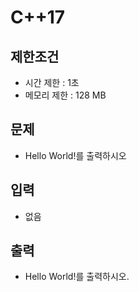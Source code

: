 # C++17

## 제한조건
  - 시간 제한 : 1초
  - 메모리 제한 : 128 MB

## 문제
  - Hello World!를 출력하시오

## 입력
  - 없음

## 출력
  - Hello World!를 출력하시오.
